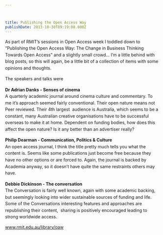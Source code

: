 ```yaml
---



title: Publishing the Open Access Way
publishDate: 2013-10-30T09:19:08.000Z
---
```

<p class="p1"><span style="line-height: 1.538em;">As part of RMIT&rsquo;s sessions in Open Access week I toddled down to &ldquo;Publishing the Open Access Way: The Change in Business Thinking Towards Open Access&rdquo; and a slightly small crowd&hellip; I&rsquo;m a little behind with blog posts, so this will again, be a little bit of a collection of items with some opinions and thoughts.<p class="p1"><span style="line-height: 1.538em;">The speakers and talks were<p class="p1"><b style="line-height: 1.538em;">Dr Adrian Danks - Senses of cinema</b><br /><span style="line-height: 1.538em;">A quarterly academic journal around cinema culture and commentary. To me it&rsquo;s approach seemed fairly conventional. Their open nature means not Peer reviewed. Their 4th largest&nbsp; audience is Australia, which seems to be a constant, many Australian creative organisations have to be successful overseas to make it at home. Dependent on funding bodies, how does this affect the open nature? Is it any better than an advertiser really?<p class="p1"><b style="line-height: 1.538em;">Philip Dearman - Communication, Politics &amp; Culture</b><br /><span style="line-height: 1.538em;">An open access journal, I think the title pretty much tells you what the content is. Seems like some publications just become free because they have no other options or are forced to. Again, the journal is backed by Academia anyway, so it doesn&rsquo;t have quite the same restraints others may have.&nbsp;<p class="p1"><b style="line-height: 1.538em;">Debbie Dickinson - The conversation</b><span style="line-height: 1.538em;">&nbsp;<br /><span style="line-height: 1.538em;">The Conversation is fairly well known, again with some academic backing, but seemingly looking into wider sustainable sources of funding and life. Some of the Conversations interesting features and approaches are republishing their content,&nbsp; sharing is positively encouraged leading to strong worldwide access.<p class="p1"><a href="https://www.rmit.edu.au/library/oaw" target="_blank">www.rmit.edu.au/library/oaw</a>
